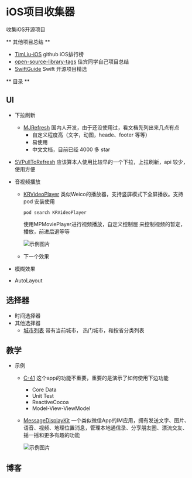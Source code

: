 # iOS项目收集器
收集iOS开源项目

** 其他项目总结 **
- [TimLiu-iOS](https://github.com/Tim9Liu9/TimLiu-iOS#%E4%B8%8B%E6%8B%89%E5%88%B7%E6%96%B0) github iOS排行榜
- [open-source-library-tags](https://github.com/superleexpert/open-source-library-tags) 佳宾同学自己项目总结
- [SwiftGuide](https://github.com/ipader/SwiftGuide/blob/master/Featured.md) Swift 开源项目精选


** 目录 **

## UI
- 下拉刷新

  * [MJRefresh](https://github.com/CoderMJLee/MJRefresh#%E4%B8%8A%E6%8B%89%E5%88%B7%E6%96%B007-%E8%87%AA%E5%8A%A8%E5%9B%9E%E5%BC%B9%E7%9A%84%E4%B8%8A%E6%8B%8901) 国内人开发，由于还没使用过，看文档先列出来几点有点
     * 自定义程度高（文字，动图，heade、footer 等等）
     * 易使用
     * 中文文档，目前已经 4000 多 star

 * [SVPullToRefresh](https://github.com/samvermette/SVPullToRefresh) 应该算本人使用比较早的一个下拉，上拉刷新，api 较少，使用方便

- 音视频播放
  * [KRVideoPlayer](https://github.com/36Kr-Mobile/KRVideoPlayer)
  类似Weico的播放器，支持竖屏模式下全屏播放。支持 pod 安装使用
      ``` shell
      pod search KRVideoPlayer
      ```
      使用MPMoviePlayer进行视频播放，自定义控制层 来控制视频的暂定，播放，前进后退等等

      ![示例图片](https://github.com/36Kr-Mobile/KRVideoPlayer/blob/master/kr_player.gif  "示例图片")
  * 下一个效果

- 模糊效果
- AutoLayout

## 选择器
- 时间选择器
- 其他选择器
  * [城市列表](https://github.com/CharlinFeng/CFCityPickerVC) 带有当前城市，
  热门城市，和按省分类列表

## 教学
- 示例
  * [C-41](https://github.com/ashfurrow/C-41/tree/82d9359a0210b8722c48816b6914d109a2009bcc)   这个app的功能不重要，重要的是演示了如何使用下边功能
    * Core Data
    * Unit Test
    * ReactiveCocoa
    * Model-View-ViewModel
  * [MessageDisplayKit](https://github.com/xhzengAIB/MessageDisplayKit)
    一个类似微信App的IM应用，拥有发送文字、图片、语音、视频、地理位置消息，管理本地通信录、分享朋友圈、漂流交友、摇一摇和更多有趣的功能

    ![示例图片](https://github.com/xhzengAIB/LearnEnglish/raw/master/Screenshots/MessageDisplayKit.gif "图片")

## 博客
